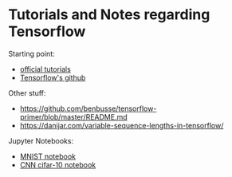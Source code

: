 # Tutorials and Notes regarding Tensorflow

Starting point:
* [official tutorials](https://www.tensorflow.org/tutorials/)
* [Tensorflow's github](https://github.com/tensorflow)

Other stuff:
* https://github.com/benbusse/tensorflow-primer/blob/master/README.md
* https://danijar.com/variable-sequence-lengths-in-tensorflow/

Jupyter Notebooks:

* [MNIST notebook](https://github.com/T-B-F/Notes-DL/blob/master/tensorflow/mnist/mnist_tf.ipynb)
* [CNN cifar-10 notebook](https://github.com/T-B-F/Notes-DL/blob/master/tensorflow/cnn/cnn_tf.ipynb)
